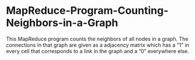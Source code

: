 # MapReduce-Program-Counting-Neighbors-in-a-Graph

This MapReduce program counts the neighbors of all nodes in a graph. The connections in that graph are given as a
adjacency matrix which has a ”1” in every cell that corresponds to a link in the graph and a ”0” everywhere else.
